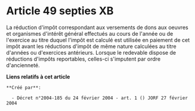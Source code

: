 # Article 49 septies XB

La réduction d'impôt correspondant aux versements de dons aux oeuvres et organismes d'intérêt général effectués au cours de
l'année ou de l'exercice au titre duquel l'impôt est calculé est utilisée en paiement de cet impôt avant les réductions
d'impôt de même nature calculées au titre d'années ou d'exercices antérieurs. Lorsque le redevable dispose de réductions
d'impôts reportables, celles-ci s'imputent par ordre d'ancienneté.

**Liens relatifs à cet article**

	**Créé par**:

	  - Décret n°2004-185 du 24 février 2004 - art. 1 () JORF 27 février 2004
